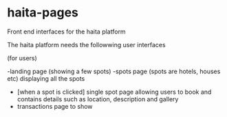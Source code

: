 # haita-pages
Front end interfaces for the haita platform

The haita platform needs the followwing user interfaces


(for users)

-landing page (showing a few spots)
-spots page (spots are hotels, houses etc) displaying all the spots
- [when a spot is clicked] single spot page allowing users to book and contains details such as location, description and gallery
- transactions page to show 
